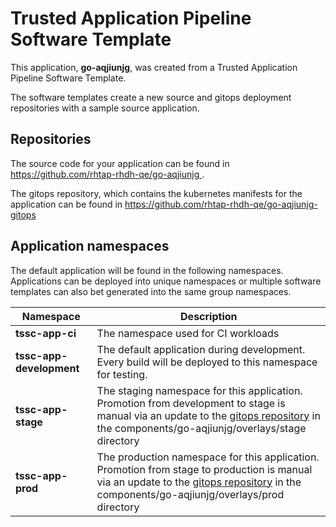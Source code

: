 # Trusted Application Pipeline Software Template

This application, **go-aqjiunjg**, was created from a Trusted Application Pipeline Software Template.

The software templates create a new source and gitops deployment repositories with a sample source application. 

## Repositories

The source code for your application can be found in [https://github.com/rhtap-rhdh-qe/go-aqjiunjg ](https://github.com/rhtap-rhdh-qe/go-aqjiunjg ).
 
The gitops repository, which contains the kubernetes manifests for the application can be found in 
[https://github.com/rhtap-rhdh-qe/go-aqjiunjg-gitops ](https://github.com/rhtap-rhdh-qe/go-aqjiunjg-gitops ) 

## Application namespaces 

The default application will be found in the following namespaces. Applications can be deployed into unique namespaces or multiple software templates can also bet generated into the same group namespaces.  

|  Namespace   |  Description   |  
| -------- | -------- |
| **tssc-app-ci** | The namespace used for CI workloads |
| **tssc-app-development** | The default application during development. Every build will be deployed to this namespace for testing. |
| **tssc-app-stage** | The staging namespace for this application. Promotion from development to stage is manual via an update to the [gitops repository](https://github.com/rhtap-rhdh-qe/go-aqjiunjg-gitops ) in the components/go-aqjiunjg/overlays/stage directory |
| **tssc-app-prod** | The production namespace for this application. Promotion from stage to production is manual via an update to the [gitops repository](https://github.com/rhtap-rhdh-qe/go-aqjiunjg-gitops ) in the components/go-aqjiunjg/overlays/prod directory |